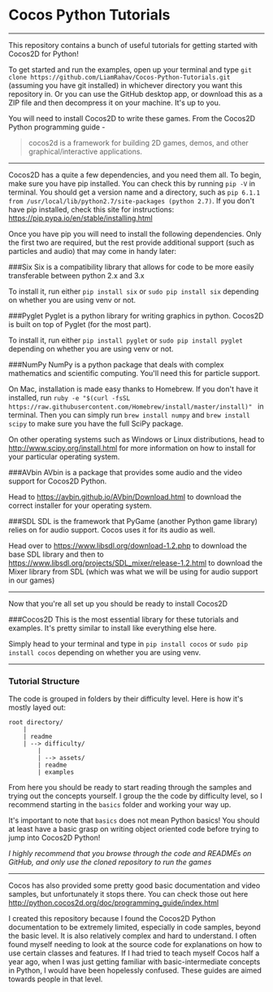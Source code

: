 # Cocos Python Tutorials
------------------------

This repository contains a bunch of useful tutorials for getting started with Cocos2D for Python!

To get started and run the examples, open up your terminal and type `git clone https://github.com/LiamRahav/Cocos-Python-Tutorials.git` (assuming you have git installed) in whichever directory you want this repository in. Or you can use the GitHub desktop app, or download this as a ZIP file and then decompress it on your machine. It's up to you.

You will need to install Cocos2D to write these games. From the Cocos2D Python programming guide -
>cocos2d is a framework for building 2D games, demos, and other graphical/interactive applications.

----------------------------------------------------------------------------

Cocos2D has a quite a few dependencies, and you need them all. To begin, make sure you have pip installed. 
You can check this by running `pip -V` in terminal. You should get a version name and a directory, such as 
`pip 6.1.1 from /usr/local/lib/python2.7/site-packages (python 2.7)`. 
If you don't have pip installed, check this site for instructions: https://pip.pypa.io/en/stable/installing.html

Once you have pip you will need to install the following dependencies. Only the first two are required, but the rest provide additional support (such as particles and audio) that may come in handy later: 

###Six
Six is a compatibility library that allows for code to be more easily transferable between python 2.x and 3.x

To install it, run either ```pip install six``` or `sudo pip install six` depending on whether you are using venv or not.

###Pyglet
Pyglet is a python library for writing graphics in python. Cocos2D is built on top of Pyglet (for the most part).

To install it, run either `pip install pyglet` or `sudo pip install pyglet` depending on whether you are using venv or not.

###NumPy
NumPy is a python package that deals with complex mathematics and scientific computing. You'll need this for particle support.

On Mac, installation is made easy thanks to Homebrew. If you don't have it installed, run `ruby -e "$(curl -fsSL https://raw.githubusercontent.com/Homebrew/install/master/install)"
` in terminal. Then you can simply run `brew install numpy` and `brew install scipy` to make sure you have the full SciPy package.

On other operating systems such as Windows or Linux distributions, head to http://www.scipy.org/install.html for more information on how to install for your particular operating system.

###AVbin
AVbin is a package that provides some audio and the video support for Cocos2D Python.

Head to https://avbin.github.io/AVbin/Download.html to download the correct installer for your operating system.

###SDL
SDL is the framework that PyGame (another Python game library) relies on for audio support. Cocos uses it for its audio as well.

Head over to https://www.libsdl.org/download-1.2.php to download the base SDL library and then to https://www.libsdl.org/projects/SDL_mixer/release-1.2.html to download the Mixer library from SDL (which was what we will be using for audio support in our games)

----------------------------------------------------------------------------
Now that you're all set up you should be ready to install Cocos2D

###Cocos2D
This is the most essential library for these tutorials and examples. It's pretty similar to install like everything else here.

Simply head to your terminal and type in `pip install cocos` or `sudo pip install cocos` depending on whether you are using venv.

----------------------------------------------------------------------------

### Tutorial Structure

The code is grouped in folders by their difficulty level. Here is how it's mostly layed out:

    root directory/
        |
        | readme
        | --> difficulty/
            |
            | --> assets/
            | readme
            | examples


From here you should be ready to start reading through the samples and trying out the concepts yourself. I group the the code by difficulty level, so I recommend starting in the `basics` folder and working your way up.

It's important to note that `basics` does not mean Python basics! You should at least have a basic grasp on writing object oriented code before trying to jump into Cocos2D Python!

*_I highly recommend that you browse through the code and READMEs on GitHub, and only use the cloned repository to run the games_*

-------------------------------------------------------------

Cocos has also provided some pretty good basic documentation and video samples, but unfortunately it stops there. You can check those out here http://python.cocos2d.org/doc/programming_guide/index.html


I created this repository because I found the Cocos2D Python documentation to be extremely limited, especially in code samples, beyond the basic level. It is also relatively complex and hard to understand. I often found myself needing to look at the source code for explanations on how to use certain classes and features. 
If I had tried to teach myself Cocos half a year ago, when I was just getting familiar with basic-intermediate concepts in Python, I would have been hopelessly confused. These guides are aimed towards people in that level.
